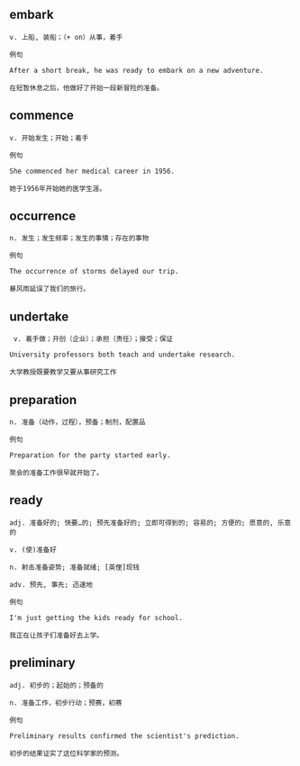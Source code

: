 ## embark
```
v. 上船, 装船；（+ on）从事，着手

例句

After a short break, he was ready to embark on a new adventure.

在短暂休息之后，他做好了开始一段新冒险的准备。
```
## commence
```
v. 开始发生；开始；着手

例句

She commenced her medical career in 1956.

她于1956年开始她的医学生涯。
```
## occurrence
```
n. 发生；发生频率；发生的事情；存在的事物

例句

The occurrence of storms delayed our trip.

暴风雨延误了我们的旅行。
```
## undertake
```
 v. 着手做；开创（企业）；承担（责任）；接受；保证

University professors both teach and undertake research.

大学教授既要教学又要从事研究工作
```
## preparation
```
n. 准备（动作，过程），预备；制剂，配置品

例句

Preparation for the party started early.

聚会的准备工作很早就开始了。
```
## ready
```
adj. 准备好的; 快要…的; 预先准备好的; 立即可得到的; 容易的; 方便的; 愿意的, 乐意的

v. (使)准备好

n. 射击准备姿势; 准备就绪; [英俚]现钱

adv. 预先, 事先; 迅速地

例句

I'm just getting the kids ready for school.

我正在让孩子们准备好去上学。
```
## preliminary
```
adj. 初步的；起始的；预备的

n. 准备工作，初步行动；预赛，初赛

例句

Preliminary results confirmed the scientist's prediction.

初步的结果证实了这位科学家的预测。
```